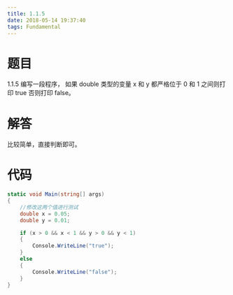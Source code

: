 ```yaml
---
title: 1.1.5
date: 2018-05-14 19:37:40
tags: Fundamental
---
```


# 题目

1.1.5
编写一段程序， 
如果 double 类型的变量 x 和 y 都严格位于 0 和 1 之间则打印 true 
否则打印 false。

# 解答

比较简单，直接判断即可。

# 代码

```csharp
static void Main(string[] args)
{
    //修改这两个值进行测试
    double x = 0.05;
    double y = 0.01;

    if (x > 0 && x < 1 && y > 0 && y < 1)
    {
        Console.WriteLine("true");
    }
    else
    {
        Console.WriteLine("false");
    }
}
```

